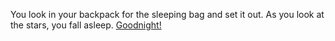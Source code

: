 You look in your backpack for the sleeping bag and set it out.
As you look at the stars, you fall asleep.
[Goodnight!](./the-end.md)
